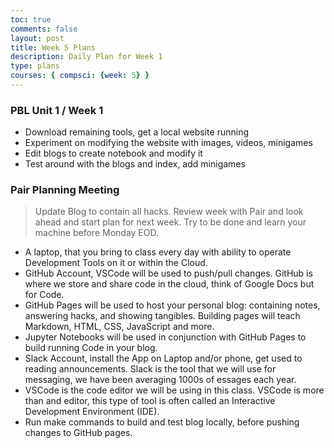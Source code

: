 ```yaml
---
toc: true
comments: false
layout: post
title: Week 5 Plans
description: Daily Plan for Week 1
type: plans
courses: { compsci: {week: 5} }
---
```


### PBL Unit 1 / Week 1
 - Download remaining tools, get a local website running
 - Experiment on modifying the website with images, videos, minigames
 - Edit blogs to create notebook and modify it
 - Test around with the blogs and index, add minigames


### Pair Planning Meeting
> Update Blog to contain all hacks.  Review week with Pair and look ahead and start plan for next week.  Try to be done and learn your machine before Monday EOD.
- A laptop, that you bring to class every day with ability to operate Development Tools on it or within the Cloud.
- GitHub Account, VSCode will be used to push/pull changes. GitHub is where we store and share code in the cloud, think of Google Docs but for Code.
- GitHub Pages will be used to host your personal blog: containing notes, answering hacks, and showing tangibles.  Building pages will teach Markdown, HTML, CSS, JavaScript and more.
- Jupyter Notebooks will be used in conjunction with GitHub Pages to build running Code in your blog.
- Slack Account, install the App on Laptop and/or phone, get used to reading announcements. Slack is the tool that we will use for messaging, we have been averaging 1000s of essages each year.
- VSCode is the code editor we will be using in this class.  VSCode is more than and editor, this type of tool is often called an Interactive Development Environment (IDE). 
- Run make commands to build and test blog locally, before pushing changes to GitHub pages.
